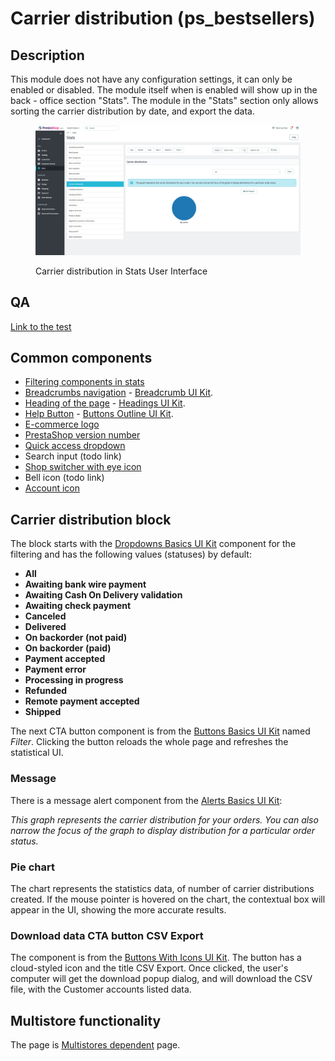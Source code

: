 # Carrier distribution (ps\_bestsellers)

## Description

This module does not have any configuration settings, it can only be enabled or disabled. The module itself when is enabled will show up in the back - office section "Stats". The module in the "Stats" section only allows sorting the carrier distribution by date, and export the data.

<figure><img src="../../../../../.gitbook/assets/image (29).png" alt="Carrier distribution in Stats UI"><figcaption><p>Carrier distribution in Stats User Interface</p></figcaption></figure>

## QA&#x20;

[Link to the test](https://build.prestashop-project.org/test-scenarios/scenarios/core/functional/bo.html)

## Common components

* [Filtering components in stats](../../../common-components/filtering-components-in-stats.md)
* [Breadcrumbs navigation](../../../common-components/breadcrumbs.md) - [Breadcrumb UI Kit](https://build.prestashop.com/prestashop-ui-kit/?path=/story/breadcrumb--breadcrumb).
* [Heading of the page](../../../common-components/heading-of-the-page.md) - [Headings UI Kit](https://build.prestashop.com/prestashop-ui-kit/?path=/story/headings--headings).
* [Help Button](broken-reference) - [Buttons Outline UI Kit](https://build.prestashop.com/prestashop-ui-kit/?path=/story/buttons--outline).
* [E-commerce logo](../../../common-components/back-office-header/prestashop-logo.md)&#x20;
* [PrestaShop version number](../../../common-components/prestashop-version-number.md)&#x20;
* [Quick access dropdown](../../../common-components/quick-access-dropdown.md)&#x20;
* Search input (todo link)
* [Shop switcher with eye icon](../../../common-components/shop-switcher-with-eye-icon.md)
* Bell icon (todo link)
* [Account icon](../../../common-components/account-icon.md)&#x20;

## Carrier distribution block

The block starts with the [Dropdowns Basics UI Kit](https://build.prestashop-project.org/prestashop-ui-kit/?path=/story/dropdowns--basics) component for the filtering and has the following values (statuses) by default:

* **All**
* **Awaiting bank wire payment**
* **Awaiting Cash On Delivery validation**
* **Awaiting check payment**
* **Canceled**
* **Delivered**
* **On backorder (not paid)**
* **On backorder (paid)**
* **Payment accepted**
* **Payment error**
* **Processing in progress**
* **Refunded**
* **Remote payment accepted**
* **Shipped**

The next CTA button component is from the [Buttons Basics UI Kit](https://build.prestashop-project.org/prestashop-ui-kit/?path=/story/buttons--basics) named _Filter_. Clicking the button reloads the whole page and refreshes the statistical UI.

### Message

There is a message alert component from the [Alerts Basics UI Kit](https://build.prestashop-project.org/prestashop-ui-kit/?path=/story/alerts--basics):

_This graph represents the carrier distribution for your orders. You can also narrow the focus of the graph to display distribution for a particular order status._

### Pie chart

The chart represents the statistics data, of number of carrier distributions created. If the mouse pointer is hovered on the chart, the contextual box will appear in the UI, showing the more accurate results.&#x20;

### Download data CTA button CSV Export

The component is from the [Buttons With Icons UI Kit](https://build.prestashop-project.org/prestashop-ui-kit/?path=/story/buttons--buttons-with-icons). The button has a cloud-styled icon and the title CSV Export. Once clicked, the user's computer will get the download popup dialog, and will download the CSV file, with the Customer accounts listed data.

## Multistore functionality

The page is [Multistores dependent](../../../common-components/multistores-dependent.md) page.

##
